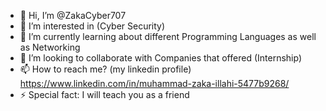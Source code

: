 - 👋 Hi, I’m @ZakaCyber707
- 👀 I’m interested in (Cyber Security)
- 🌱 I’m currently learning about different Programming Languages as well as Networking
- 💞️ I’m looking to collaborate with Companies that offered (Internship)
- 📫 How to reach me? (my linkedin profile) https://www.linkedin.com/in/muhammad-zaka-illahi-5477b9268/
- ⚡ Special fact: I will teach you as a friend

<!---
ZakaCyber707/ZakaCyber707 is a ✨ special ✨ repository because its `README.md` (this file) appears on your GitHub profile.
You can click the Preview link to take a look at your changes.
--->
